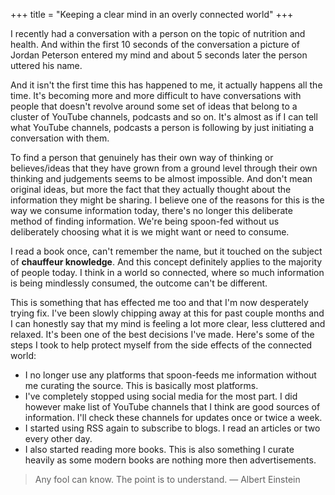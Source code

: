 +++
title = "Keeping a clear mind in an overly connected world"
+++

I recently had a conversation with a person on the topic of nutrition and health. And within the first 10 seconds of the conversation a picture of Jordan Peterson entered my mind and about 5 seconds later the person uttered his name.

And it isn't the first time this has happened to me, it actually happens all the time. It's becoming more and more difficult to have conversations with people that doesn't revolve around some set of ideas that belong to a cluster of YouTube channels, podcasts and so on. It's almost as if I can tell what YouTube channels, podcasts a person is following by just initiating a conversation with them. 

To find a person that genuinely has their own way of thinking or believes/ideas that they have grown from a ground level through their own thinking and judgements seems to be almost impossible. And don't mean original ideas, but more the fact that they actually thought about the information they might be sharing. I believe one of the reasons for this is the way we consume information today, there's no longer this deliberate method of finding information. We're being spoon-fed without us deliberately choosing what it is we might want or need to consume.

I read a book once, can't remember the name, but it touched on the subject of **chauffeur knowledge**. And this concept definitely applies to the majority of people today. I think in a world so connected, where so much information is being mindlessly consumed, the outcome can't be different.

This is something that has effected me too and that I'm now desperately trying fix. I've been slowly chipping away at this for past couple months and I can honestly say that my mind is feeling a lot more clear, less cluttered and relaxed. It's been one of the best decisions I've made. Here's some of the steps I took to help protect myself from the side effects of the connected world:

- I no longer use any platforms that spoon-feeds me information without me curating the source. This is basically most platforms.
- I've completely stopped using social media for the most part. I did however make list of YouTube channels that I think are good sources of information. I'll check these channels for updates once or twice a week.
- I started using RSS again to subscribe to blogs. I read an articles or two every other day.
- I also started reading more books. This is also something I curate heavily as some modern books are nothing more then advertisements.

> Any fool can know. The point is to understand. — Albert Einstein